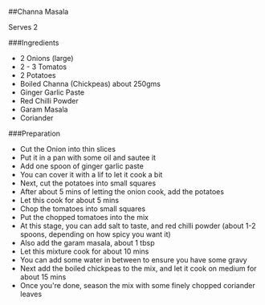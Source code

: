 ##Channa Masala

Serves 2

###Ingredients

* 2 Onions (large)
* 2 - 3 Tomatos
* 2 Potatoes
* Boiled Channa (Chickpeas) about 250gms
* Ginger Garlic Paste
* Red Chilli Powder
* Garam Masala
* Coriander

###Preparation

- Cut the Onion into thin slices
- Put it in a pan with some oil and sautee it
- Add one spoon of ginger garlic paste
- You can cover it with a lif to let it cook a bit
- Next, cut the potatoes into small squares
- After about 5 mins of letting the onion cook, add the potatoes
- Let this cook for about 5 mins
- Chop the tomatoes into small squares
- Put the chopped tomatoes into the mix
- At this stage, you can add salt to taste, and red chilli powder (about 1-2 spoons, depending on how spicy you want it)
- Also add the garam masala, about 1 tbsp
- Let this mixture cook for about 10 mins
- You can add some water in between to ensure you have some gravy
- Next add the boiled chickpeas to the mix, and let it cook on medium for about 15 mins
- Once you're done, season the mix with some finely chopped coriander leaves